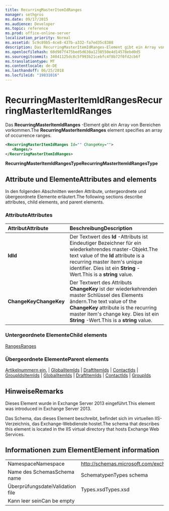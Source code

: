 ```yaml
---
title: RecurringMasterItemIdRanges
manager: sethgros
ms.date: 09/17/2015
ms.audience: Developer
ms.topic: reference
ms.prod: office-online-server
localization_priority: Normal
ms.assetid: 5c9c89b5-4ce8-437b-a332-fa7ed35c8388
description: Das RecurringMasterItemIdRanges-Element gibt ein Array von Bereichen vorkommen.
ms.openlocfilehash: 60d987f475bed5d630a1238550e4d14578ebd0d5
ms.sourcegitcommit: 34041125dc8c5f993b21cebfc4f8b72f0fd2cb6f
ms.translationtype: MT
ms.contentlocale: de-DE
ms.lasthandoff: 06/25/2018
ms.locfileid: "19831016"
---
```

# <a name="recurringmasteritemidranges"></a><span data-ttu-id="fccba-103">RecurringMasterItemIdRanges</span><span class="sxs-lookup"><span data-stu-id="fccba-103">RecurringMasterItemIdRanges</span></span>

<span data-ttu-id="fccba-104">Das **RecurringMasterItemIdRanges** -Element gibt ein Array von Bereichen vorkommen.</span><span class="sxs-lookup"><span data-stu-id="fccba-104">The **RecurringMasterItemIdRanges** element specifies an array of occurrence ranges.</span></span> 
  
```XML
<RecurringMasterItemIdRanges Id="" ChangeKey="">
   <Ranges/>
</RecurringMasterItemIdRanges>
```

 <span data-ttu-id="fccba-105">**RecurringMasterItemIdRangesType**</span><span class="sxs-lookup"><span data-stu-id="fccba-105">**RecurringMasterItemIdRangesType**</span></span>
## <a name="attributes-and-elements"></a><span data-ttu-id="fccba-106">Attribute und Elemente</span><span class="sxs-lookup"><span data-stu-id="fccba-106">Attributes and elements</span></span>

<span data-ttu-id="fccba-107">In den folgenden Abschnitten werden Attribute, untergeordnete und übergeordnete Elemente erläutert.</span><span class="sxs-lookup"><span data-stu-id="fccba-107">The following sections describe attributes, child elements, and parent elements.</span></span>
  
### <a name="attributes"></a><span data-ttu-id="fccba-108">Attribute</span><span class="sxs-lookup"><span data-stu-id="fccba-108">Attributes</span></span>

|<span data-ttu-id="fccba-109">**Attribut**</span><span class="sxs-lookup"><span data-stu-id="fccba-109">**Attribute**</span></span>|<span data-ttu-id="fccba-110">**Beschreibung**</span><span class="sxs-lookup"><span data-stu-id="fccba-110">**Description**</span></span>|
|:-----|:-----|
|<span data-ttu-id="fccba-111">**Id**</span><span class="sxs-lookup"><span data-stu-id="fccba-111">**Id**</span></span> <br/> |<span data-ttu-id="fccba-112">Der Textwert des **Id** -Attributs ist Eindeutiger Bezeichner für ein wiederkehrendes master-Objekt.</span><span class="sxs-lookup"><span data-stu-id="fccba-112">The text value of the **Id** attribute is a recurring master item's unique identifier.</span></span> <span data-ttu-id="fccba-113">Dies ist ein **String** -Wert.</span><span class="sxs-lookup"><span data-stu-id="fccba-113">This is a **string** value.</span></span>  <br/> |
|<span data-ttu-id="fccba-114">**ChangeKey**</span><span class="sxs-lookup"><span data-stu-id="fccba-114">**ChangeKey**</span></span> <br/> |<span data-ttu-id="fccba-115">Der Textwert des Attributs **ChangeKey** ist der wiederkehrenden master Schlüssel des Elements ändern.</span><span class="sxs-lookup"><span data-stu-id="fccba-115">The text value of the **ChangeKey** attribute is the recurring master item's change key.</span></span> <span data-ttu-id="fccba-116">Dies ist ein **String** -Wert.</span><span class="sxs-lookup"><span data-stu-id="fccba-116">This is a **string** value.</span></span>  <br/> |
   
### <a name="child-elements"></a><span data-ttu-id="fccba-117">Untergeordnete Elemente</span><span class="sxs-lookup"><span data-stu-id="fccba-117">Child elements</span></span>

[<span data-ttu-id="fccba-118">Ranges</span><span class="sxs-lookup"><span data-stu-id="fccba-118">Ranges</span></span>](ranges.md)
  
### <a name="parent-elements"></a><span data-ttu-id="fccba-119">Übergeordnete Elemente</span><span class="sxs-lookup"><span data-stu-id="fccba-119">Parent elements</span></span>

<span data-ttu-id="fccba-120">[Artikelnummern ein.](itemids.md) | [GlobalItemIds](globalitemids.md) | [DraftItemIds](draftitemids.md) | [ContactIds](contactids.md) | [GroupIds](groupids.md)</span><span class="sxs-lookup"><span data-stu-id="fccba-120">[ItemIds](itemids.md) | [GlobalItemIds](globalitemids.md) | [DraftItemIds](draftitemids.md) | [ContactIds](contactids.md) | [GroupIds](groupids.md)</span></span>
  
## <a name="remarks"></a><span data-ttu-id="fccba-121">Hinweise</span><span class="sxs-lookup"><span data-stu-id="fccba-121">Remarks</span></span>

<span data-ttu-id="fccba-122">Dieses Element wurde in Exchange Server 2013 eingeführt.</span><span class="sxs-lookup"><span data-stu-id="fccba-122">This element was introduced in Exchange Server 2013.</span></span>
  
<span data-ttu-id="fccba-123">Das Schema, das dieses Element beschreibt, befindet sich im virtuellen IIS-Verzeichnis, das Exchange-Webdienste hostet.</span><span class="sxs-lookup"><span data-stu-id="fccba-123">The schema that describes this element is located in the IIS virtual directory that hosts Exchange Web Services.</span></span>
  
## <a name="element-information"></a><span data-ttu-id="fccba-124">Informationen zum Element</span><span class="sxs-lookup"><span data-stu-id="fccba-124">Element information</span></span>

|||
|:-----|:-----|
|<span data-ttu-id="fccba-125">Namespace</span><span class="sxs-lookup"><span data-stu-id="fccba-125">Namespace</span></span>  <br/> |http://schemas.microsoft.com/exchange/services/2006/types  <br/> |
|<span data-ttu-id="fccba-126">Name des Schemas</span><span class="sxs-lookup"><span data-stu-id="fccba-126">Schema name</span></span>  <br/> |<span data-ttu-id="fccba-127">Schematypen</span><span class="sxs-lookup"><span data-stu-id="fccba-127">Types schema</span></span>  <br/> |
|<span data-ttu-id="fccba-128">Überprüfungsdatei</span><span class="sxs-lookup"><span data-stu-id="fccba-128">Validation file</span></span>  <br/> |<span data-ttu-id="fccba-129">Types.xsd</span><span class="sxs-lookup"><span data-stu-id="fccba-129">Types.xsd</span></span>  <br/> |
|<span data-ttu-id="fccba-130">Kann leer sein</span><span class="sxs-lookup"><span data-stu-id="fccba-130">Can be empty</span></span>  <br/> ||
   

